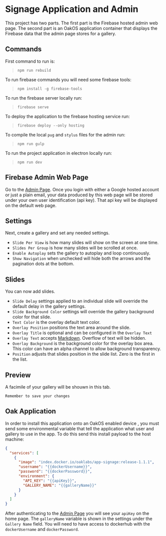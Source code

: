 # Signage Application and Admin

This project has two parts. The first part is the Firebase hosted admin web page. The second part is an OakOS application container that displays the Firebase data that the admin page stores for a gallery.
## Commands

First command to run is:

> ```npm run rebuild```

To run firebase commands you will need some firebase tools:

> ```npm install -g firebase-tools```

To run the firebase server locally run:

> ```firebase serve```

To deploy the application to the firebase hosting service run:

> ```firebase deploy --only hosting```

To compile the local `pug` and `stylus` files for the admin run:

> ```npm run gulp```

To run the project application in electron locally run:

> ```npm run dev```

## Firebase Admin Web Page

Go to the [Admin Page](https://signage.zivelo.com). Once you login with either a Google hosted account or just a plain email, your data produced by this web page will be stored under your own user identification (api key). That api key will be displayed on the default web page.

## Settings

Next, create a gallery and set any needed settings.

* `Slide Per View` is how many slides will show on the screen at one time. 
* `Slides Per Group` is how many slides will be scrolled at once.
* `Enable Autoplay` sets the gallery to autoplay and loop continuously.
* `Show Navigation` when unchecked will hide both the arrows and the pagination dots at the bottom.

## Slides

You can now add slides.

* `Slide Delay` settings applied to an individual slide will override the default delay in the gallery settings.
* `Slide Background Color` settings will override the gallery background color for that slide.
* `Text Color` is the overlay default text color.
* `Overlay Position` positions the text area around the slide.
* `Overlay Title` is optional and can be configured in the `Overlay Text`
* `Overlay Text` accepts [Markdown](https://www.markdownguide.org/cheat-sheet/). Overflow of text will be hidden.
* `Overlay Background` is the background color for the overlay box area. This color can have an alpha channel to allow background transparency.
* `Position` adjusts that slides position in the slide list. Zero is the first in the list.

## Preview

A facimile of your gallery will be shouwn in this tab.

`Remember to save your changes`

## Oak Application

In order to install this application onto an OakOS enabled device , you must send some environmental variable that tell the application what user and gallery to use in the app. To do this send this install payload to the host machine:

```json
{
  "services": [
    {
      "image": "index.docker.io/oaklabs/app-signage:release-1.1.1",
      "username": "{{dockerUsername}}",
      "password": "{{dockerPassword}}",
      "environment": {
        "API_KEY": "{{apiKey}}",
        "GALLERY_NAME": "{{galleryName}}"
      }
    }
  ]
}
```

After authenticating to the [Admin Page](https://signage.zivelo.com) you will see your `apiKey` on the home page. The `galleryName` variable is shown in the settings under the `Gallery Name` field. You will need to have access to dockerhub with the `dockerUsername` and `dockerPassword`.